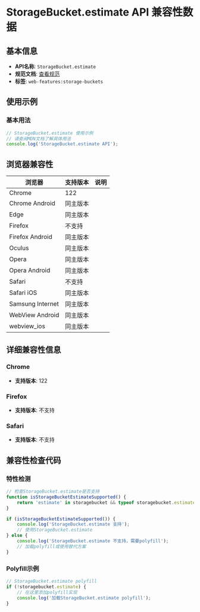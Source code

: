 # StorageBucket.estimate API 兼容性数据

## 基本信息

- **API名称**: `StorageBucket.estimate`
- **规范文档**: [查看规范](https://wicg.github.io/storage-buckets/#dom-storagebucket-caches)
- **标签**: `web-features:storage-buckets`

## 使用示例

### 基本用法

```javascript
// StorageBucket.estimate 使用示例
// 请查阅MDN文档了解具体用法
console.log('StorageBucket.estimate API');
```

## 浏览器兼容性

| 浏览器 | 支持版本 | 说明 |
|--------|----------|------|
| Chrome | 122 |  |
| Chrome Android | 同主版本 |  |
| Edge | 同主版本 |  |
| Firefox | 不支持 |  |
| Firefox Android | 同主版本 |  |
| Oculus | 同主版本 |  |
| Opera | 同主版本 |  |
| Opera Android | 同主版本 |  |
| Safari | 不支持 |  |
| Safari iOS | 同主版本 |  |
| Samsung Internet | 同主版本 |  |
| WebView Android | 同主版本 |  |
| webview_ios | 同主版本 |  |

## 详细兼容性信息

### Chrome

- **支持版本**: 122

### Firefox

- **支持版本**: 不支持

### Safari

- **支持版本**: 不支持

## 兼容性检查代码

### 特性检测

```javascript
// 检查StorageBucket.estimate是否支持
function isStorageBucketEstimateSupported() {
    return 'estimate' in storagebucket && typeof storagebucket.estimate === 'function';
}

if (isStorageBucketEstimateSupported()) {
    console.log('StorageBucket.estimate 支持');
    // 使用StorageBucket.estimate
} else {
    console.log('StorageBucket.estimate 不支持，需要polyfill');
    // 加载polyfill或使用替代方案
}
```

### Polyfill示例

```javascript
// StorageBucket.estimate polyfill
if (!storagebucket.estimate) {
    // 在这里添加polyfill实现
    console.log('加载StorageBucket.estimate polyfill');
}
```

